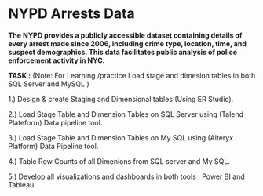 # NYPD Arrests Data 
<b> The NYPD provides a publicly accessible dataset containing details of every arrest made since 2006, including crime type, location, time, and suspect demographics. This data facilitates public analysis of police enforcement activity in NYC. </b>

**TASK :**
(Note: For Learning /practice Load  stage and dimesion tables in both SQL Server and MySQL )

 1.) Design & create Staging and Dimensional tables (Using ER Studio).
 
 2.) Load Stage Table and Dimension Tables on SQL Server using (Talend Plateform) Data pipeline tool.
 
 3.) Load Stage Table and Dimension Tables on My SQL using (Alteryx Platform) Data Pipeline tool.
 
 4.) Table Row Counts of all Dimenions from SQL server and My SQL.
 
 5.) Develop all visualizations and dashboards in both tools : Power BI and Tableau.




